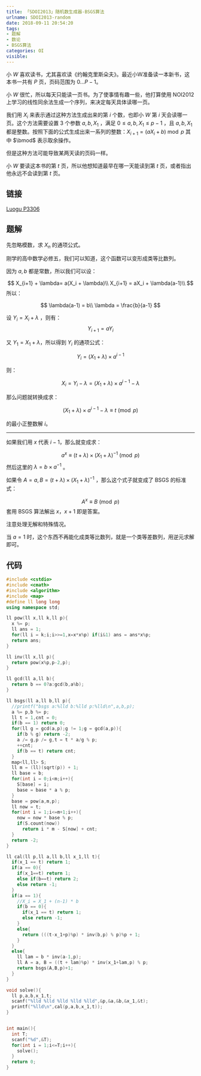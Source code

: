 ```yaml
---
title: 「SDOI2013」随机数生成器-BSGS算法
urlname: SDOI2013-random
date: 2018-09-11 20:54:20
tags:
- 题解
- 数论
- BSGS算法
categories: OI
visible:
---
```

小 $W$ 喜欢读书，尤其喜欢读《约翰克里斯朵夫》。最近小W准备读一本新书，这本书一共有 $P$ 页，页码范围为 $0 ... P-1$。

小 $W$ 很忙，所以每天只能读一页书。为了使事情有趣一些，他打算使用 $\text{NOI2012}$ 上学习的线性同余法生成一个序列，来决定每天具体读哪一页。

我们用 $X_i$ 来表示通过这种方法生成出来的第 $i$ 个数，也即小 $W$ 第 $i$ 天会读哪一页。这个方法需要设置 $3$ 个参数 $a,b,X_1$ ，满足 $0 \leq a,b,X_1 \leq p-1$ ，且 $a,b,X_1$ 都是整数。按照下面的公式生成出来一系列的整数：$X_{i+1} =(aX_i+b)\bmod p$ 其中 $\bmod$ 表示取余操作。

但是这种方法可能导致某两天读的页码一样。

小 $W$ 要读这本书的第 $t$ 页，所以他想知道最早在哪一天能读到第 $t$ 页，或者指出他永远不会读到第 $t$ 页。

<!-- more -->

## 链接

[Luogu P3306](https://www.luogu.org/problemnew/show/P3306)

## 题解

先忽略模数，求 $X_n$ 的通项公式。

刚学的高中数学必修五，我们可以知道，这个函数可以变形成类等比数列。

因为 $a,b$ 都是常数，所以我们可以设：

$$
X_{i+1} + \lambda= a(X_i + \lambda)\\
X_{i+1} = aX_i + \lambda(a-1)\\
$$
所以：

$$
\lambda(a-1) = b\\
\lambda = \frac{b}{a-1}
$$

设 $Y_i = X_i+\lambda$ ，则有：
$$
Y_{i+1} = a Y_i
$$

又 $Y_1 = X_1 + \lambda$，所以得到 $Y_i$ 的通项公式：

$$
Y_i = (X_1+\lambda) \times a^{i-1}
$$

则：

$$
X_i = Y_i - \lambda  = (X_1+\lambda) \times a^{i-1} - \lambda
$$

那么问题就转换成求：

$$
(X_1+\lambda) \times a^{i-1} - \lambda \equiv t \pmod p
$$

的最小正整数解 $i$。
- - -
如果我们用 $x$ 代表 $i-1$，那么就变成求：

$$
 a^{x} \equiv (t + \lambda) \times (X_1+\lambda)^{-1} \pmod p
$$
然后这里的 $\lambda = b \times a^{-1}$ 。

如果令 $A = a, B =  (t + \lambda) \times (X_1+\lambda)^{-1}$ ，那么这个式子就变成了 $\text{BSGS}$ 的标准式：

$$
A^x \equiv B \pmod p
$$
套用 $\text{BSGS}$ 算法解出 $x$，$x+1$ 即是答案。

注意处理无解和特殊情况。

当 $a = 1$ 时，这个东西不再能化成类等比数列，就是一个类等差数列，用逆元求解即可。

## 代码


```cpp
#include <cstdio>
#include <cmath>
#include <algorithm>
#include <map>
#define ll long long
using namespace std;

ll pow(ll x,ll k,ll p){
  x %= p;
  ll ans = 1;
  for(ll i = k;i;i>>=1,x=x*x%p) if(i&1) ans = ans*x%p;
  return ans;
}

ll inv(ll x,ll p){
  return pow(x%p,p-2,p);
}

ll gcd(ll a,ll b){
  return b == 0?a:gcd(b,a%b);
}

ll bsgs(ll a,ll b,ll p){
  //printf("bsgs a:%lld b:%lld p:%lld\n",a,b,p);
  a %= p,b %= p;
  ll t = 1,cnt = 0;
  if(b == 1) return 0;
  for(ll g = gcd(a,p);g != 1;g = gcd(a,p)){
    if(b % g) return -2;
    a /= g,p /= g,t = t * a/g % p;
    ++cnt;
    if(b == t) return cnt; 
  }
  map<ll,ll> S;
  ll m = (ll)(sqrt(p)) + 1;
  ll base = b;
  for(int i = 0;i<m;i++){
    S[base] = i;
    base = base * a % p;
  }
  base = pow(a,m,p);
  ll now = t;
  for(int i = 1;i<=m+1;i++){
    now = now * base % p; 
    if(S.count(now))
      return i * m - S[now] + cnt;
  }
  return -2;
}

ll cal(ll p,ll a,ll b,ll x_1,ll t){
  if(x_1 == t) return 1;
  if(a == 0){
    if(x_1==t) return 1;
    else if(b==t) return 2;
    else return -1;
  }
  if(a == 1){
    //X_i = X_1 + (n-1) * b
    if(b == 0){
      if(x_1 == t) return 1;
      else return -1;
    }
    else{
      return (((t-x_1+p)%p) * inv(b,p) % p)%p + 1;
    }
  }
  else{
    ll lam = b * inv(a-1,p);
    ll A = a, B = ((t + lam)%p) * inv(x_1+lam,p) % p;
    return bsgs(A,B,p)+1;
  }
}

void solve(){
  ll p,a,b,x_1,t;
  scanf("%lld %lld %lld %lld %lld",&p,&a,&b,&x_1,&t);
  printf("%lld\n",cal(p,a,b,x_1,t));
}


int main(){
  int T;
  scanf("%d",&T);
  for(int i = 1;i<=T;i++){
    solve();
  }
  return 0;
}
```



